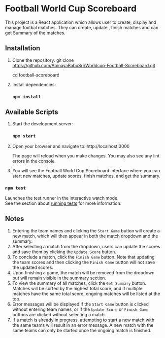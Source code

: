 # Football World Cup Scoreboard

This project is a React application which allows user to create, display and manage footbal matches. They can create, update , finish matches and can get Summary of the matches.

## Installation

1. Clone the repository:
   git clone https://github.com/AbinayaBabuSri/Worldcup-Football-Scoreboard.git
   
   cd football-scoreboard
2. Install dependencies:
    ### `npm install`

## Available Scripts

1. Start the development server: 
    ### `npm start`
2. Open your browser and navigate to: http://localhost:3000
    
    The page will reload when you make changes.
    You may also see any lint errors in the console.
3. You will see the Football World Cup Scoreboard interface where you can start new    matches, update scores, finish matches, and get the summary.

### `npm test`

Launches the test runner in the interactive watch mode.\
See the section about [running tests](https://facebook.github.io/create-react-app/docs/running-tests) for more information.

## Notes

1. Entering the team names and clicking the `Start Game` button will create a new match, which will then appear in both the match dropdown and the summary.
2. After selecting a match from the dropdown, users can update the scores and save them by clicking the `Update Score` button.
3. To conclude a match, click the `Finish Game` button. Note that updating the team scores and then clicking the `Finish Game` button will not save the updated scores.
4. Upon finishing a game, the match will be removed from the dropdown but will remain visible in the summary section.
5. To view the summary of all matches, click the `Get Summary` button. Matches will be sorted by the highest total score, and if multiple matches have the same total score, ongoing matches will be listed at the top.
6. Error messages will be displayed if the `Start Game` button is clicked without entering team names, or if the `Update Score` or `Finish Game` buttons are clicked without selecting a match.
7. If a match is already in progress, attempting to start a new match with the same teams will result in an error message. A new match with the same teams can only be started once the ongoing match is finished.